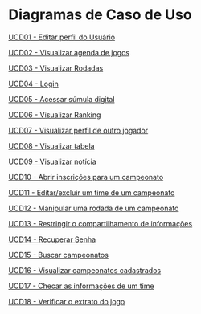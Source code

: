 # Diagramas de Caso de Uso

<p><a href = "../duc01"> UCD01 - Editar perfil do Usuário</a></p>
<p><a href = "../duc02"> UCD02 - Visualizar agenda de jogos</a></p>
<p><a href = "../duc03"> UCD03 - Visualizar Rodadas</a></p>
<p><a href = "../duc04"> UCD04 - Login</a></p>
<p><a href = "../duc05"> UCD05 - Acessar súmula digital</a></p>
<p><a href = "../duc06"> UCD06 - Visualizar Ranking</a></p>
<p><a href = "../duc07"> UCD07 - Visualizar perfil de outro jogador</a></p>
<p><a href = "../duc08"> UCD08 - Visualizar tabela</a></p>
<p><a href = "../duc09"> UCD09 - Visualizar notícia</a></p>
<p><a href = "../duc10"> UCD10 - Abrir inscrições para um campeonato</a></p>
<p><a href = "../duc11"> UCD11 - Editar/excluir um time de um campeonato</a></p>
<p><a href = "../duc12"> UCD12 - Manipular uma rodada de um campeonato</a></p>
<p><a href = "../duc13"> UCD13 - Restringir o compartilhamento de informações</a></p>
<p><a href = "../duc14"> UCD14 - Recuperar Senha</a></p>
<p><a href = "../duc15"> UCD15 - Buscar campeonatos</a></p>
<p><a href = "../duc16"> UCD16 - Visualizar campeonatos cadastrados</a></p>
<p><a href = "../duc17"> UCD17 - Checar as informações de um time</a></p>
<p><a href = "../duc18"> UCD18 - Verificar o extrato do jogo</a></p>